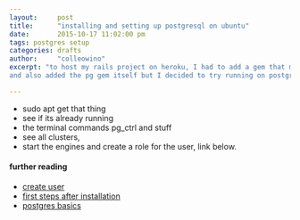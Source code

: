 ```yaml
---
layout:     post
title:      "installing and setting up postgresql on ubuntu"
date:       2015-10-17 11:02:00 pm
tags: postgres setup
categories: drafts
author:     "colleowino"
excerpt: "to host my rails project on heroku, I had to add a gem that made the conversion
and also added the pg gem itself but I decided to try running on postgres locally."

---
```

- sudo apt get that thing
- see if its already running
- the terminal commands pg_ctrl and stuff
- see all clusters,
- start the engines and create a role for the user, link below.

#### further reading 
- [create user](http://www.postgresql.org/docs/8.1/static/app-createuser.html)
- [first steps after installation](https://wiki.postgresql.org/wiki/First_steps)
- [postgres basics](http://blog.trackets.com/2013/08/19/postgresql-basics-by-example.html)
